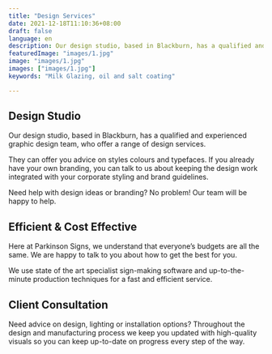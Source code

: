 ```yaml
---
title: "Design Services"
date: 2021-12-18T11:10:36+08:00
draft: false
language: en
description: Our design studio, based in Blackburn, has a qualified and experienced graphic design team, who offer a range of design services.
featuredImage: "images/1.jpg"
image: "images/1.jpg"
images: ["images/1.jpg"]
keywords: "Milk Glazing, oil and salt coating"

---
```


## Design Studio
Our design studio, based in Blackburn, has a qualified and experienced graphic design team, who offer a range of design services.

They can offer you advice on styles colours and typefaces. If you already have your own branding, you can talk to us about keeping the design work integrated with your corporate styling and brand guidelines.

Need help with design ideas or branding? No problem! Our team will be happy to help.

## Efficient & Cost Effective
Here at Parkinson Signs, we understand that everyone’s budgets are all the same. We are happy to talk to you about how to get the best for you.

We use state of the art specialist sign-making software and up-to-the-minute production techniques for a fast and efficient service.

## Client Consultation
Need advice on design, lighting or installation options? Throughout the design and manufacturing process we keep you updated with high-quality visuals so you can keep up-to-date on progress every step of the way.
